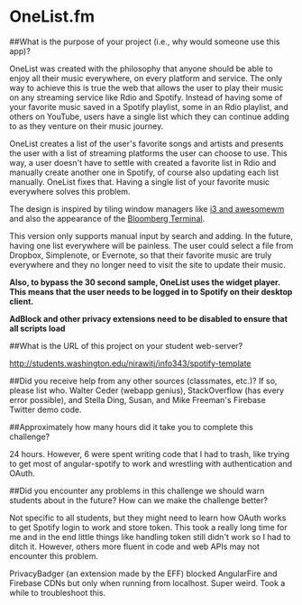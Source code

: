 # OneList.fm

##What is the purpose of your project (i.e., why would someone use this app)?

OneList was created with the philosophy that anyone should be able to enjoy all their music everywhere, on every platform and service. The only way to achieve this is true the web that allows the user to play their music on any streaming service like Rdio and Spotify. Instead of having some of your favorite music saved in a Spotify playlist, some in an Rdio playlist, and others on YouTube, users have a single list which they can continue adding to as they venture on their music journey.

OneList creates a list of the user's favorite songs and artists and presents the user with a list of streaming platforms the user can choose to use. This way, a user doesn't have to settle with created a favorite list in Rdio and manually create another one in Spotify, of course also updating each list manually. OneList fixes that. Having a single list of your favorite music everywhere solves this problem.

The design is inspired by tiling window managers like [i3 and awesomewm](https://feednix-jarkore.rhcloud.com/wp-content/uploads/2014/06/2014-10-01-093917_1366x768_scrot.png) and also the appearance of the [Bloomberg Terminal](http://cdn.skilledup.com/wp-content/uploads/2013/02/Bloomberg-Screenshot-620x443.gif).

This version only supports manual input by search and adding. In the future, having one list everywhere will be painless. The user could select a file from Dropbox, Simplenote, or Evernote, so that their favorite music are truly everywhere and they no longer need to visit the site to update their music.

**Also, to bypass the 30 second sample, OneList uses the widget player. This means that the user needs to be logged in to Spotify on their desktop client.**

**AdBlock and other privacy extensions need to be disabled to ensure that all scripts load**

##What is the URL of this project on your student web-server?

http://students.washington.edu/nirawitj/info343/spotify-template

##Did you receive help from any other sources (classmates, etc.)? If so, please list who.
Walter Ceder (webapp genius), StackOverflow (has every error possible), and Stella Ding, Susan, and Mike Freeman's Firebase Twitter demo code.

##Approximately how many hours did it take you to complete this challenge?

24 hours. However, 6 were spent writing code that I had to trash, like trying to get most of angular-spotify to work and wrestling with authentication and OAuth.

##Did you encounter any problems in this challenge we should warn students about in the future? How can we make the challenge better?

Not specific to all students, but they might need to learn how OAuth works to get Spotify login to work and store token. This took a really long time for me and in the end little things like handling token still didn't work so I had to ditch it. However, others more fluent in code and web APIs may not encounter this problem.

PrivacyBadger (an extension made by the EFF) blocked AngularFire and Firebase CDNs but only when running from localhost. Super weird. Took a while to troubleshoot this.
